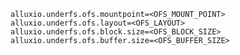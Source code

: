     alluxio.underfs.ofs.mountpoint=<OFS_MOUNT_POINT>
    alluxio.underfs.ofs.layout=<OFS_LAYOUT>
    alluxio.underfs.ofs.block.size=<OFS_BLOCK_SIZE>
    alluxio.underfs.ofs.buffer.size=<OFS_BUFFER_SIZE>